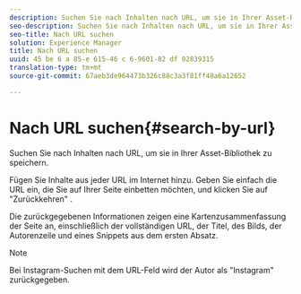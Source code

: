 ```yaml
---
description: Suchen Sie nach Inhalten nach URL, um sie in Ihrer Asset-Bibliothek zu speichern.
seo-description: Suchen Sie nach Inhalten nach URL, um sie in Ihrer Asset-Bibliothek zu speichern.
seo-title: Nach URL suchen
solution: Experience Manager
title: Nach URL suchen
uuid: 45 be 6 a 85-e 615-46 c 6-9601-82 df 02839315
translation-type: tm+mt
source-git-commit: 67aeb3de964473b326c88c3a3f81ff48a6a12652

---
```



# Nach URL suchen{#search-by-url}

Suchen Sie nach Inhalten nach URL, um sie in Ihrer Asset-Bibliothek zu speichern.

Fügen Sie Inhalte aus jeder URL im Internet hinzu. Geben Sie einfach die URL ein, die Sie auf Ihrer Seite einbetten möchten, und klicken Sie auf &quot;Zurückkehren&quot; .

Die zurückgegebenen Informationen zeigen eine Kartenzusammenfassung der Seite an, einschließlich der vollständigen URL, der Titel, des Bilds, der Autorenzeile und eines Snippets aus dem ersten Absatz.

>[!NOTE]
>
>Bei Instagram-Suchen mit dem URL-Feld wird der Autor als &quot;Instagram&quot; zurückgegeben.

